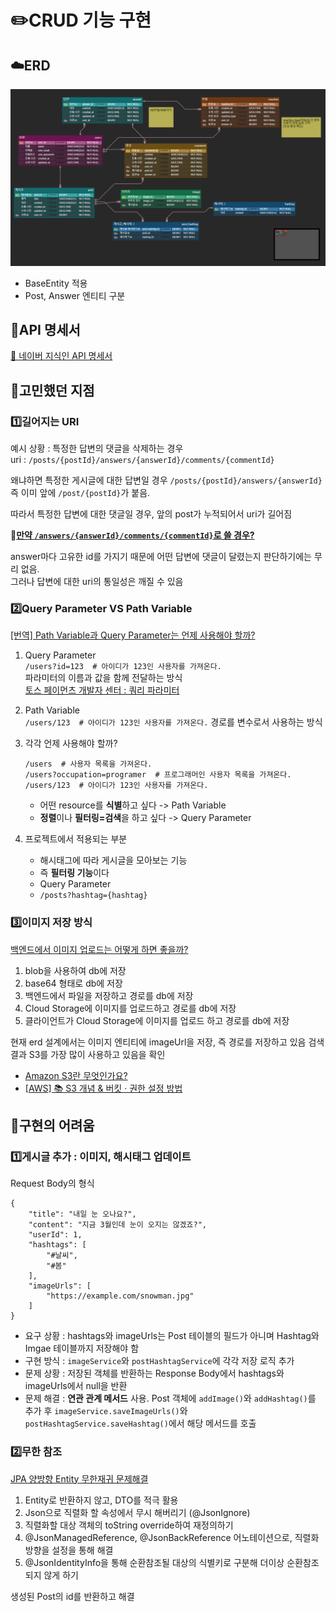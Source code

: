 # ✏️CRUD 기능 구현

## ☁️ERD
![ERD 수정본](src/main/resources/static/ERD_수정본.png)
- BaseEntity 적용
- Post, Answer 엔티티 구분

## 📜API 명세서
[🌱 네이버 지식인 API 명세서](https://furtive-nightshade-8f9.notion.site/1c4cfa529f488060ae20c932e8ba044e?v=1c4cfa529f4880648fe9000ce1110cea&pvs=4)

## 🧐고민했던 지점
### 1️⃣길어지는 URI
예시 상황 : 특정한 답변의 댓글을 삭제하는 경우 <br>
uri : `/posts/{postId}/answers/{answerId}/comments/{commentId}` <br>

왜냐하면 특정한 게시글에 대한 답변일 경우 `/posts/{postId}/answers/{answerId}` <br>
즉 이미 앞에 `/post/{postId}`가 붙음.

따라서 특정한 답변에 대한 댓글일 경우, 앞의 post가 누적되어서 uri가 길어짐

🤔<u>**만약 `/answers/{answerId}/comments/{commentId}`로 쓸 경우?**</u>

answer마다 고유한 id를 가지기 때문에 어떤 답변에 댓글이 달렸는지 판단하기에는 무리 없음. <br>
그러나 답변에 대한 uri의 통일성은 깨질 수 있음


### 2️⃣Query Parameter VS Path Variable
[[번역] Path Variable과 Query Parameter는 언제 사용해야 할까?](https://ryan-han.com/post/translated/pathvariable_queryparam/)

1. Query Parameter <br>
```/users?id=123  # 아이디가 123인 사용자를 가져온다.``` <br>
파라미터의 이름과 값을 함께 전달하는 방식 <br>
[토스 페이먼츠 개발자 센터 : 쿼리 파라미터](https://docs.tosspayments.com/resources/glossary/query-param)


2. Path Variable <br>
```/users/123  # 아이디가 123인 사용자를 가져온다.```
경로를 변수로서 사용하는 방식


3. 각각 언제 사용해야 할까? <br>
    ```
    /users  # 사용자 목록을 가져온다.
    /users?occupation=programer  # 프로그래머인 사용자 목록을 가져온다.
    /users/123  # 아이디가 123인 사용자를 가져온다.
    ```
   - 어떤 resource를 **식별**하고 싶다 -> Path Variable
   - **정렬**이나 **필터링=검색**을 하고 싶다 -> Query Parameter


4. 프로젝트에서 적용되는 부분 <br>
   - 해시태그에 따라 게시글을 모아보는 기능 <br>
   - 즉 **필터링 기능**이다 <br>
   - Query Parameter <br>
   - `/posts?hashtag={hashtag}`


### 3️⃣이미지 저장 방식
[백엔드에서 이미지 업로드는 어떻게 하면 좋을까?](https://seungyong20.tistory.com/entry/%EB%B0%B1%EC%97%94%EB%93%9C%EC%97%90%EC%84%9C-%EC%9D%B4%EB%AF%B8%EC%A7%80-%EC%97%85%EB%A1%9C%EB%93%9C%EB%8A%94-%EC%96%B4%EB%96%BB%EA%B2%8C-%ED%95%98%EB%A9%B4-%EC%A2%8B%EC%9D%84%EA%B9%8C)

1. blob을 사용하여 db에 저장
2. base64 형태로 db에 저장
3. 백엔드에서 파일을 저장하고 경로를 db에 저장
4. Cloud Storage에 이미지를 업로드하고 경로를 db에 저장
5. 클라이언트가 Cloud Storage에 이미지를 업로드 하고 경로를 db에 저장

현재 erd 설계에서는 이미지 엔티티에 imageUrl을 저장, 즉 경로를 저장하고 있음
검색 결과 S3를 가장 많이 사용하고 있음을 확인 
- [Amazon S3란 무엇인가요?](https://docs.aws.amazon.com/ko_kr/AmazonS3/latest/userguide/Welcome.html)
- [[AWS] 📚 S3 개념 & 버킷 · 권한 설정 방법](https://inpa.tistory.com/entry/AWS-%F0%9F%93%9A-S3-%EB%B2%84%ED%82%B7-%EC%83%9D%EC%84%B1-%EC%82%AC%EC%9A%A9%EB%B2%95-%EC%8B%A4%EC%A0%84-%EA%B5%AC%EC%B6%95)

## 🤯구현의 어려움
### 1️⃣게시글 추가 : 이미지, 해시태그 업데이트
Request Body의 형식
```
{
    "title": "내일 눈 오나요?",
    "content": "지금 3월인데 눈이 오지는 않겠죠?",
    "userId": 1,
    "hashtags": [
        "#날씨",
        "#봄"
    ],
    "imageUrls": [
        "https://example.com/snowman.jpg"
    ]
}
```
- 요구 상황 : hashtags와 imageUrls는 Post 테이블의 필드가 아니며 Hashtag와 Imgae 테이블까지 저장해야 함 <br>
- 구현 방식 : `imageService`와 `postHashtagService`에 각각 저장 로직 추가 <br>
- 문제 상황 : 저장된 객체를 반환하는 Response Body에서 hashtags와 imageUrls에서 null을 반환 <br>
- 문제 해결 : **연관 관계 메서드** 사용. Post 객체에 `addImage()`와 `addHashtag()`를 추가 후 
`imageService.saveImageUrls()`와 `postHashtagService.saveHashtag()`에서 해당 메서드를 호출

### 2️⃣무한 참조
[JPA 양방향 Entity 무한재귀 문제해결](https://thxwelchs.github.io/JPA%20%EC%96%91%EB%B0%A9%ED%96%A5%20Entity%20%EB%AC%B4%ED%95%9C%20%EC%9E%AC%EA%B7%80%20%EB%AC%B8%EC%A0%9C%20%ED%95%B4%EA%B2%B0/)
1. Entity로 반환하지 않고, DTO를 적극 활용
2. Json으로 직렬화 할 속성에서 무시 해버리기 (@JsonIgnore)
3. 직렬화할 대상 객체의 toString override하여 재정의하기
4. @JsonManagedReference, @JsonBackReference 어노테이션으로, 직렬화 방향을 설정을 통해 해결
5. @JsonIdentityInfo을 통해 순환참조될 대상의 식별키로 구분해 더이상 순환참조되지 않게 하기
 
생성된 Post의 id를 반환하고 해결